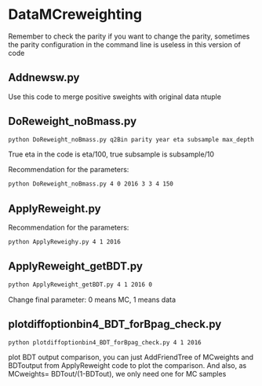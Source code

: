 # DataMCreweighting 

Remember to check the parity if you want to change the parity, sometimes the parity configuration in the command line is useless in this version of code

## Addnewsw.py
Use this code to merge positive sweights with original data ntuple


## DoReweight_noBmass.py

```sh
python DoReweight_noBmass.py q2Bin parity year eta subsample max_depth num_round
```
True eta in the code is eta/100, true subsample is subsample/10

Recommendation for the parameters: 
```sh
python DoReweight_noBmass.py 4 0 2016 3 3 4 150
```

## ApplyReweight.py
Recommendation for the parameters: 
```sh
python ApplyReweighy.py 4 1 2016
```


## ApplyReweight_getBDT.py

```sh
python ApplyReweight_getBDT.py 4 1 2016 0
```
Change final parameter: 0 means MC, 1 means data


## plotdiffoptionbin4_BDT_forBpag_check.py
```sh
python plotdiffoptionbin4_BDT_forBpag_check.py 4 1 2016
```
plot BDT output comparison, you can just AddFriendTree of MCweights and BDToutput from ApplyReweight code to plot the comparison. And also, as MCweights= BDTout/(1-BDTout), we only need one for MC samples
